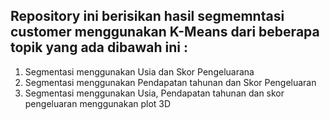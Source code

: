 ## Repository ini berisikan hasil segmemntasi customer menggunakan K-Means dari beberapa topik yang ada dibawah ini : 

<ol>
  <li>Segmentasi menggunakan Usia dan Skor Pengeluarana</li>
  <li>Segmentasi menggunakan Pendapatan tahunan dan Skor Pengeluaran</li>
  <li>Segmentasi menggunakan Usia, Pendapatan tahunan dan skor pengeluaran menggunakan plot 3D</li>
</ol>
